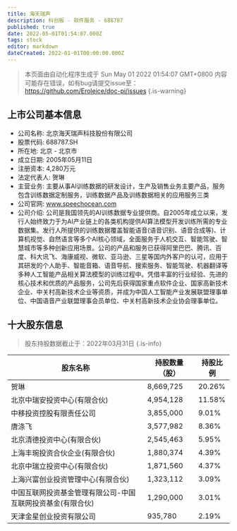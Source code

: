 ```yaml
---
title: 海天瑞声
description: 科创板 - 软件服务 - 688787
published: true
date: 2022-05-01T01:54:07.000Z
tags: stock
editor: markdown
dateCreated: 2022-01-01T00:00:00.000Z
---
```


> 本页面由自动化程序生成于 Sun May 01 2022 01:54:07 GMT+0800
> 内容可能存在错误，如有bug请提交issue至：https://github.com/Eroleice/doc-pi/issues
{.is-warning}

## 上市公司基本信息
- 公司名称: 北京海天瑞声科技股份有限公司
- 股票代码: 688787.SH
- 所在地: 北京 - 北京市
- 成立日期: 2005年05月11日
- 注册资本: 4,280万元
- 法定代表人: 贺琳
- 主营业务: 主要从事AI训练数据的研发设计，生产及销售业务主要产品，服务包含训练数据定制服务，训练数据产品及训练数据相关的应用服务三类
- 公司官网: www.speechocean.com
- 公司介绍: 公司是我国领先的AI训练数据专业提供商。自2005年成立以来，发行人始终致力于为AI产业链上的各类机构提供AI算法模型开发训练所需的专业数据集。发行人所提供的训练数据覆盖智能语音(语音识别、语音合成等)、计算机视觉、自然语言等多个AI核心领域，全面服务于人机交互、智能驾驶、智慧城市等多种创新应用场景。公司的产品和服务已获得阿里巴巴、腾讯、百度、科大讯飞、海康威视、微软、亚马逊、三星等国内外客户的认可，应用于其研发的个人助手、智能音箱、语音导航、搜索服务、智能驾驶、机器翻译等多种人工智能产品相关算法模型的训练过程中。凭借丰富的行业经验、先进的核心技术和优质的产品服务，公司先后获得国家重点软件企业、国家高新技术企业、中关村高新技术企业等资质，并成为中国人工智能产业发展联盟理事单位、中国语音产业联盟理事会员单位、中关村高新技术企业协会理事单位。


## 十大股东信息
> 股东持股数据截止于：2022年03月31日
{.is-info}

| 股东名称 | 持股数量（股） | 持股比例 |
| --- | --- | --- |
| 贺琳 | 8,669,725 | 20.26% |
| 北京中瑞安投资中心(有限合伙) | 4,954,128 | 11.58% |
| 中移投资控股有限责任公司 | 3,855,000 | 9.01% |
| 唐涤飞 | 3,577,982 | 8.36% |
| 北京清德投资中心(有限合伙) | 2,545,463 | 5.95% |
| 上海丰琬投资合伙企业(有限合伙) | 1,880,374 | 4.39% |
| 北京中瑞立投资中心(有限合伙) | 1,871,560 | 4.37% |
| 上海兴富创业投资管理中心(有限合伙) | 1,323,112 | 3.09% |
| 中国互联网投资基金管理有限公司-中国互联网投资基金(有限合伙) | 1,290,000 | 3.01% |
| 天津金星创业投资有限公司 | 935,780 | 2.19% |




